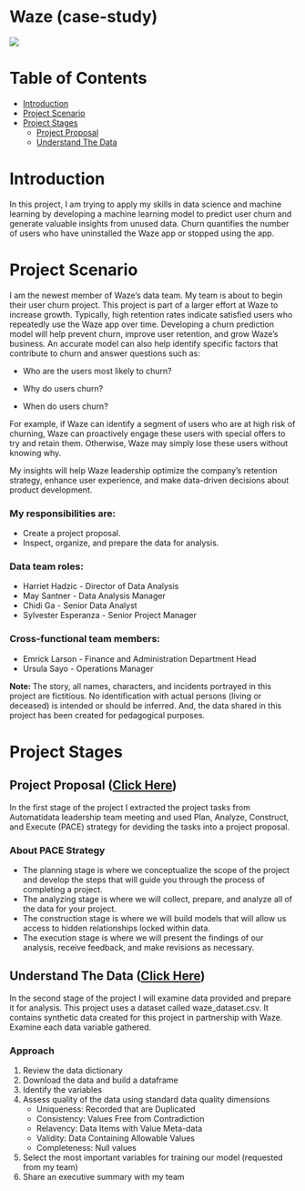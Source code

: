 # Waze (case-study)
<img src="https://d3c33hcgiwev3.cloudfront.net/imageAssetProxy.v1/xCm_NX3ARhGby5yNHxROZg_2a48fa4727ec4aaf9bd7e063838687f1_image.png?expiry=1694131200000&hmac=6QXKzbS5rfUnmKpdH8-vAkgkQ1tRCCKR5BUvclWux2U"/>

# Table of Contents
- [Introduction](#introduction)
- [Project Scenario](#project_scenario)
- [Project Stages](#project_stages)
     - [Project Proposal](#project_proposal)
     - [Understand The Data](#understand_the_data)

<a id="introduction"></a>
# Introduction
In this project, I am trying to apply my skills in data science and machine learning by developing a machine learning model to predict user churn and generate valuable insights from unused data. Churn quantifies the number of users who have uninstalled the Waze app or stopped using the app.

<a id="project_scenario"></a>
# Project Scenario
I am the newest member of Waze’s data team. My team is about to begin their user churn project. This project is part of a larger effort at Waze to increase growth. Typically, high retention rates indicate satisfied users who repeatedly use the Waze app over time. Developing a churn prediction model will help prevent churn, improve user retention, and grow Waze’s business. An accurate model can also help identify specific factors that contribute to churn and answer questions such as: 

- Who are the users most likely to churn?

- Why do users churn? 

- When do users churn? 

For example, if Waze can identify a segment of users who are at high risk of churning, Waze can proactively engage these users with special offers to try and retain them. Otherwise, Waze may simply lose these users without knowing why. 

My insights will help Waze leadership optimize the company’s retention strategy, enhance user experience, and make data-driven decisions about product development.

### My responsibilities are:
- Create a project proposal.
- Inspect, organize, and prepare the data for analysis. 

### Data team roles:
- Harriet Hadzic - Director of Data Analysis 
- May Santner - Data Analysis Manager 
- Chidi Ga - Senior Data Analyst 
- Sylvester Esperanza - Senior Project Manager
  
### Cross-functional team members:
- Emrick Larson - Finance and Administration Department Head 
- Ursula Sayo - Operations Manager 

<strong> Note: </strong>The story, all names, characters, and incidents portrayed in this project are fictitious. No identification with actual persons (living or deceased) is intended or should be inferred.
And, the data shared in this project has been created for pedagogical purposes. 




<a id="project_stages"></a>
# Project Stages
<a id="project_proposal"></a>
## Project Proposal ([Click Here](https://github.com/mohammed112025/Portfolio-Projects/tree/main/Data-Science/Waze/project_proposal))
In the first stage of the project I extracted the project tasks from Automatidata leadership team meeting and used Plan, Analyze, Construct, and Execute (PACE) strategy
for deviding the tasks into a project proposal.

### About PACE Strategy
- The planning stage is where we conceptualize the scope of the project and develop the steps that will guide you through the process of completing a project.
- The analyzing stage is where we will collect, prepare, and analyze all of the data for your project.
- The construction stage is where we will build models that will allow us access to hidden relationships locked within data.
- The execution stage is where we will present the findings of our analysis, receive feedback, and make revisions as necessary.


<a id="understand_the_data"></a>
## Understand The Data ([Click Here](https://github.com/mohammed112025/Portfolio-Projects/tree/main/Data-Science/Waze/understand_the_data))
In the second stage of the project I will examine data provided and prepare it for analysis.
This project uses a dataset called waze_dataset.csv. It contains synthetic data created for this project in partnership with Waze. Examine each data variable gathered. 

### Approach
1. Review the data dictionary
2. Download the data and build a dataframe
3. Identify the variables
4. Assess quality of the data using standard data quality dimensions
     - Uniqueness: Recorded that are Duplicated 
     - Consistency: Values Free from Contradiction
     - Relavency: Data Items with Value Meta-data
     - Validity: Data Containing Allowable Values
     - Completeness: Null values
5. Select the most important variables for training our model (requested from my team)
6. Share an executive summary with my team
